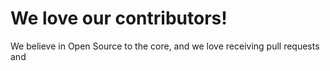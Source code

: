 # We love our contributors!

We believe in Open Source to the core, and we love receiving pull requests and 